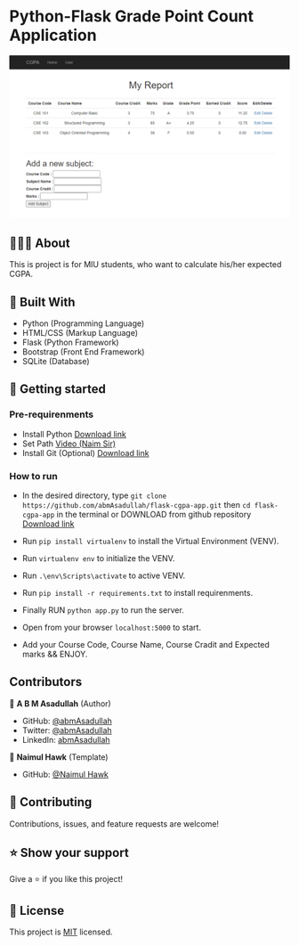 # Python-Flask Grade Point Count Application

![screenshot](./images/demo.PNG)<br>
## 👩🏼‍💻 About
This is project is for MIU students, who want to calculate his/her expected CGPA.<br>

## 🔧 Built With
- Python (Programming Language)
- HTML/CSS (Markup Language)
- Flask (Python Framework)
- Bootstrap (Front End Framework)
- SQLite (Database)

## 🤖 Getting started

### Pre-requirenments
- Install Python [Download link](https://www.python.org/downloads/)
- Set Path [Video (Naim Sir)](https://www.youtube.com/watch?v=EDNpd-7vaJ8&list=PL5WWFMzXof5hA8cLzEoim7BEkHcmddbOK&index=6)
- Install Git (Optional) [Download link](https://git-scm.com/downloads)

### How to run

- In the desired directory, type `git clone https://github.com/abmAsadullah/flask-cgpa-app.git` then `cd flask-cgpa-app` in the terminal or DOWNLOAD from github repository [Download link](https://github.com/abmAsadullah/flask-cgpa-app)

- Run `pip install virtualenv` to install the Virtual Environment (VENV).


- Run `virtualenv env` to initialize the VENV.

- Run `.\env\Scripts\activate` to active VENV.

- Run `pip install -r requirements.txt` to install requirenments.

- Finally RUN `python app.py` to run the server.

- Open from your browser `localhost:5000` to start.

- Add your Course Code, Course Name, Course Cradit and Expected marks && ENJOY.

## Contributors

👤 **A B M Asadullah** (Author)

- GitHub: [@abmAsadullah](https://github.com/abmAsadullah)
- Twitter: [@abmAsadullah](https://twitter.com/abmAsadullah)
- LinkedIn: [abmAsadullah](https://www.linkedin.com/in/abmAsadullah)

👤 **Naimul Hawk** (Template)

- GitHub: [@Naimul Hawk](https://github.com/naimul011)


## 🤝 Contributing

Contributions, issues, and feature requests are welcome!

## ⭐ Show your support

Give a ⭐️ if you like this project!

## 📝 License

This project is [MIT](https://opensource.org/licenses/MIT) licensed.
